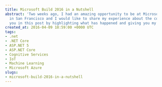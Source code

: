 ```yaml
---
title: Microsoft Build 2016 in a Nutshell
abstract: 'Two weeks ago, I had an amazing opportunity to be at Microsoft Build Conference
  in San Francisco and I would like to share my experience about the conference with
  you in this post by highlighting what has happened and giving you my personal takeaways. '
created_at: 2016-04-09 18:59:00 +0000 UTC
tags:
- .net
- .NET Core
- ASP.NET 5
- ASP.NET Core
- Cognitive Services
- IoT
- Machine Learning
- Microsoft Azure
slugs:
- microsoft-build-2016-in-a-nutshell
---
```

